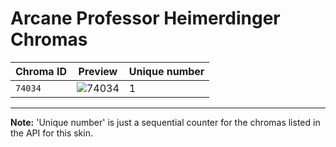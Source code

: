 # Arcane Professor Heimerdinger Chromas

| Chroma ID | Preview | Unique number |
|---|---|---|
| `74034` | ![74034](https://raw.communitydragon.org/latest/plugins/rcp-be-lol-game-data/global/default/v1/champion-chroma-images/74/74034.png) | 1 |

---

**Note:** 'Unique number' is just a sequential counter for the chromas listed in the API for this skin.